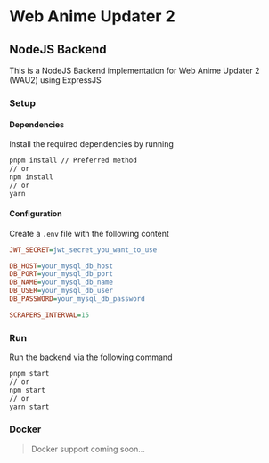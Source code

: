 # Web Anime Updater 2

## NodeJS Backend
This is a NodeJS Backend implementation for Web Anime Updater 2 (WAU2) using ExpressJS

### Setup

#### Dependencies
Install the required dependencies by running

```bash
pnpm install // Preferred method
// or
npm install
// or
yarn
```

#### Configuration
Create a `.env` file with the following content

```cfg
JWT_SECRET=jwt_secret_you_want_to_use

DB_HOST=your_mysql_db_host
DB_PORT=your_mysql_db_port
DB_NAME=your_mysql_db_name
DB_USER=your_mysql_db_user
DB_PASSWORD=your_mysql_db_password

SCRAPERS_INTERVAL=15
```

### Run
Run the backend via the following command

```bash
pnpm start
// or
npm start
// or
yarn start
```

### Docker
> Docker support coming soon...